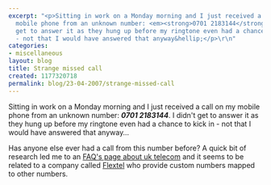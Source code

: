 ```yaml
---
excerpt: "<p>Sitting in work on a Monday morning and I just received a call on my
  mobile phone from an unknown number: <em><strong>0701 2183144</strong></em>. I didn't
  get to answer it as they hung up before my ringtone even had a chance to kick in
  - not that I would have answered that anyway&hellip;</p>\r\n"
categories:
- miscellaneous
layout: blog
title: Strange missed call
created: 1177320718
permalink: blog/23-04-2007/strange-missed-call
---
```

<p>Sitting in work on a Monday morning and I just received a call on my mobile phone from an unknown number: <em><strong>0701 2183144</strong></em>. I didn't get to answer it as they hung up before my ringtone even had a chance to kick in - not that I would have answered that anyway&hellip;</p>
<!--break-->
<p>Has anyone else ever had a call from this number before? A quick bit of research led me to an <a title="uk.telecom FAQ part 2 (flextel)" href="http://www.faqs.org/faqs/uk-telecom/part2/">FAQ's page about uk telecom</a> and it seems to be related to a company called <a title="Flextel homepage" href="http://www.flextel.co.uk/">Flextel</a> who provide custom numbers mapped to other numbers.</p>
